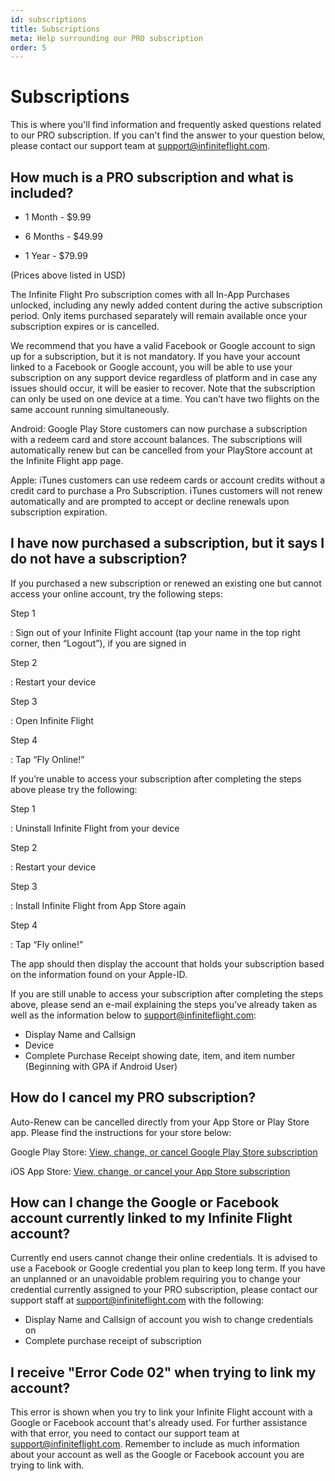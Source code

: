 ```yaml
---
id: subscriptions
title: Subscriptions
meta: Help surrounding our PRO subscription
order: 5
---
```




# Subscriptions

This is where you'll find information and frequently asked questions related to our PRO subscription. If you can't find the answer to your question below, please contact our support team at [support@infiniteflight.com](mailto:support@infiniteflight.com).



## How much is a PRO subscription and what is included? 

- 1 Month - $9.99

- 6 Months - $49.99 

- 1 Year - $79.99

(Prices above listed in USD)


The Infinite Flight Pro subscription comes with all In-App Purchases unlocked, including any newly added content during the active subscription period. Only items purchased separately will remain available once your subscription expires or is cancelled.

We recommend that you have a valid Facebook or Google account to sign up for a subscription, but it is not mandatory. If you have your account linked to a Facebook or Google account, you will be able to use your subscription on any support device regardless of platform and in case any issues should occur, it will be easier to recover. Note that the subscription can only be used on one device at a time. You can’t have two flights on the same account running simultaneously.

Android: Google Play Store customers can now purchase a subscription with a redeem card and store account balances. The subscriptions will automatically renew but can be cancelled from your PlayStore account at the Infinite Flight app page.

Apple: iTunes customers can use redeem cards or account credits without a credit card to purchase a Pro Subscription. iTunes customers will not renew automatically and are prompted to accept or decline renewals upon subscription expiration.



## I have now purchased a subscription, but it says I do not have a subscription? 

If you purchased a new subscription or renewed an existing one but cannot access your online account, try the following steps:



Step 1

: Sign out of your Infinite Flight account (tap your name in the top right corner, then “Logout”), if you are signed in



Step 2

: Restart your device



Step 3

: Open Infinite Flight



Step 4

: Tap “Fly Online!”




If you’re unable to access your subscription after completing the steps above please try the following:



Step 1

: Uninstall Infinite Flight from your device



Step 2

: Restart your device



Step 3

: Install Infinite Flight from App Store again



Step 4

: Tap “Fly online!”



The app should then display the account that holds your subscription based on the information found on your Apple-ID.



If you are still unable to access your subscription after completing the steps above, please send an e-mail explaining the steps you’ve already taken as well as the information below to support@infiniteflight.com:

- Display Name and Callsign
- Device
- Complete Purchase Receipt showing date, item, and item number (Beginning with GPA if Android User)



## How do I cancel my PRO subscription? 

Auto-Renew can be cancelled directly from your App Store or Play Store app. Please find the instructions for your store below:

Google Play Store:
[View, change, or cancel Google Play Store subscription](https://support.google.com/googleplay/answer/7018481?co=GENIE.Platform%3DAndroid&hl=en)

iOS App Store:
[View, change, or cancel your App Store subscription](https://support.apple.com/en-us/HT202039)



## How can I change the Google or Facebook account currently linked to my Infinite Flight account? 

Currently end users cannot change their online credentials. It is advised to use a Facebook or Google credential you plan to keep long term. If you have an unplanned or an unavoidable problem requiring you to change your credential currently assigned to your PRO subscription, please contact our support staff at [support@infiniteflight.com](mailto:support@infiniteflight.com) with the following:

- Display Name and Callsign of account you wish to change credentials on
- Complete purchase receipt of subscription



## I receive "Error Code 02" when trying to link my account?

This error is shown when you try to link your Infinite Flight account with a Google or Facebook account that's already used. For further assistance with that error, you need to contact our support team at support@infiniteflight.com. Remember to include as much information about your account as well as the Google or Facebook account you are trying to link with. 




